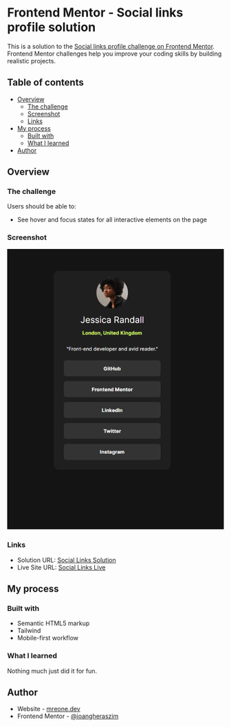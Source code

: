 # Frontend Mentor - Social links profile solution

This is a solution to the [Social links profile challenge on Frontend Mentor](https://www.frontendmentor.io/challenges/social-links-profile-UG32l9m6dQ). Frontend Mentor challenges help you improve your coding skills by building realistic projects. 

## Table of contents

- [Overview](#overview)
  - [The challenge](#the-challenge)
  - [Screenshot](#screenshot)
  - [Links](#links)
- [My process](#my-process)
  - [Built with](#built-with)
  - [What I learned](#what-i-learned)
- [Author](#author)

## Overview

### The challenge

Users should be able to:

- See hover and focus states for all interactive elements on the page

### Screenshot

![](./screenshot/screenshot.PNG)

### Links

- Solution URL: [Social Links Solution](https://github.com/ioangheraszim/social-links)
- Live Site URL: [Social Links Live](https://ioangheraszim.github.io/social-links)

## My process

### Built with

- Semantic HTML5 markup
- Tailwind
- Mobile-first workflow

### What I learned

Nothing much just did it for fun.

## Author

- Website - [mreone.dev](https://ioangheraszim.github.io/portofolio/)
- Frontend Mentor - [@ioangheraszim](https://www.frontendmentor.io/profile/ioangheraszim)

